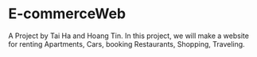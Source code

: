 # E-commerceWeb
A Project by Tai Ha and Hoang Tin.
In this project, we will make a website for renting Apartments, Cars, booking Restaurants, Shopping, Traveling.
